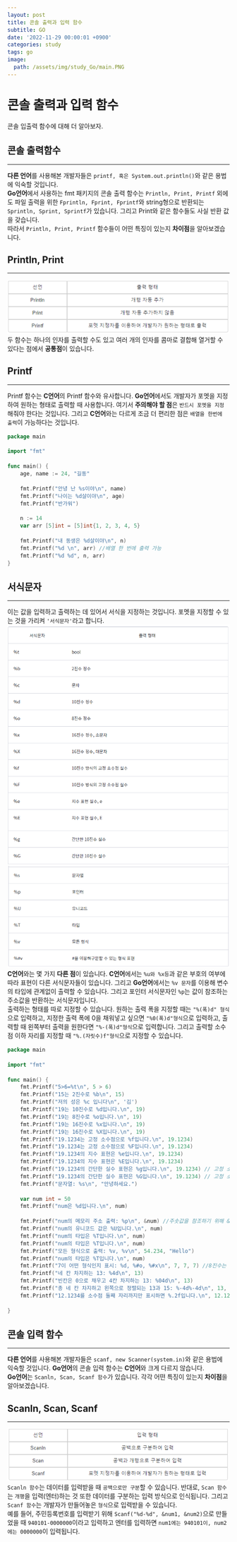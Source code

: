 ```yaml
---
layout: post
title: 콘솔 출력과 입력 함수
subtitle: GO
date: '2022-11-29 00:00:01 +0900'
categories: study
tags: go
image:
  path: /assets/img/study_Go/main.PNG
---
```


# 콘솔 출력과 입력 함수
콘솔 입출력 함수에 대해 더 알아보자.

<!--more-->

## 콘솔 출력함수
---
**다른 언어**를 사용해본 개발자들은 `printf, 혹은 System.out.println()`와 같은 용법에 익숙할 것입니다. <br>
**Go언어**에서 사용하는 fmt 패키지의 콘솔 출력 함수는 `Println, Print, Printf` 외에도 파일 출력을 위한
 `Fprintln, Fprint, Fprintf`와 string형으로 반환되는 `Sprintln, Sprint, Sprintf`가 있습니다.
그리고 Print와 같은 함수들도 사실 반환 값을 갖습니다. <br>
따라서 `Println, Print, Printf` 함수들이 어떤 특징이 있는지 **차이점**을 알아보겠습니다. <br>

## Println, Print
---
![표](/assets/img/study_Go/221129/1.PNG)
두 함수는 하나의 인자를 출력할 수도 있고 여러 개의 인자를 콤마로 결합해 열거할 수 있다는 점에서 **공통점**이 있습니다. <br>

## Printf
---
Printf 함수는 **C언어**의 Printf 함수와 유사합니다. **Go언어**에서도 개발자가 포멧을 지정하여 원하는 형태로 출력할 때 사용합니다. 여기서 **주의해야 할 점**은 `반드시 포멧을 지정`해줘야 한다는 것입니다. 
그리고 **C언어**와는 다르게 조금 더 편리한 점은 `배열을 한번에 출력`이 가능하다는 것입니다. <br>
```go
package main

import "fmt"

func main() {
	age, name := 24, "길동"

	fmt.Printf("안녕 난 %s이야\n", name)
	fmt.Printf("나이는 %d살이야\n", age)
	fmt.Printf("반가워")

	n := 14
	var arr [5]int = [5]int{1, 2, 3, 4, 5}
	
	fmt.Printf("내 동생은 %d살이야\n", n)
	fmt.Printf("%d \n", arr) //배열 한 번에 출력 가능
	fmt.Printf("%d %d", n, arr)
}
```

## 서식문자
---
이는 값을 입력하고 출력하는 데 있어서 서식을 지정하는 것입니다. 포멧을 지정할 수 있는 것을 가리켜 `'서식문자'`라고 합니다. 
![표](/assets/img/study_Go/221129/2.PNG)
![표](/assets/img/study_Go/221129/3.PNG)
**C언어**와는 몇 가지 **다른 점**이 있습니다. **C언어**에서는 `%u와 %x등`과 같은 부호의 여부에 따라 표현이 다른 서식문자들이 있습니다.
 그리고 **Go언어**에서는 `%v 문자`를 이용해 변수의 타입에 관계없이 출력할 수 있습니다. 그리고 포인터 서식문자인 `%p`는 값이 참조하는 주소값을 반환하는 서식문자입니다. <br>
출력하는 형태를 따로 지정할 수 있습니다. 원하는 출력 폭을 지정할 때는 `"%(폭)d" 형식`으로 입력하고, 지정한 출력 폭에 0을 채워넣고 싶으면 `"%0(폭)d"형식`으로 입력하고,
 출력할 때 왼쪽부터 출력을 원한다면 `"%-(폭)d"형식`으로 입력합니다. 그리고 출력할 소수점 이하 자리를 지정할 때 `"%.(자릿수)f"형식`으로 지정할 수 있습니다.  <br>
```go
package main

import "fmt"

func main() {
	fmt.Printf("5>6=%t\n", 5 > 6)
	fmt.Printf("15는 2진수로 %b\n", 15)
	fmt.Printf("저의 성은 %c 입니다\n", '김')
	fmt.Printf("19는 10진수로 %d입니다.\n", 19)
	fmt.Printf("19는 8진수로 %o입니다.\n", 19)
	fmt.Printf("19는 16진수로 %x입니다.\n", 19)
	fmt.Printf("19는 16진수로 %X입니다.\n", 19)
	fmt.Printf("19.1234는 고정 소수점으로 %f입니다.\n", 19.1234)
	fmt.Printf("19.1234는 고정 소수점으로 %F입니다.\n", 19.1234)
	fmt.Printf("19.1234의 지수 표현은 %e입니다.\n", 19.1234)
	fmt.Printf("19.1234의 지수 표현은 %E입니다.\n", 19.1234)
	fmt.Printf("19.1234의 간단한 실수 표현은 %g입니다.\n", 19.1234) // 고정 소수점이 아님
	fmt.Printf("19.1234의 간단한 실수 표현은 %G입니다.\n", 19.1234) // 고정 소수점이 아님
	fmt.Printf("문자열: %s\n", "안녕하세요.")

	var num int = 50
	fmt.Printf("num은 %d입니다.\n", num)

	fmt.Printf("num의 메모리 주소 출력: %p\n", &num) //주솟값을 참조하기 위해 &를 쓴다.
	fmt.Printf("num의 유니코드 값은 %U입니다.\n", num)
	fmt.Printf("num의 타입은 %T입니다.\n", num)
	fmt.Printf("num의 타입은 %T입니다.\n", num)
	fmt.Printf("모든 형식으로 출력: %v, %v\n", 54.234, "Hello")
	fmt.Printf("num의 타입은 %T입니다.\n", num)
	fmt.Printf("7이 어떤 형식인지 표시: %d, %#o, %#x\n", 7, 7, 7) //8진수는 앞에 0이 붙고, 16진수는 0x가 붙습니다.
	fmt.Printf("네 칸 차지하는 13: %4d\n", 13)
	fmt.Printf("빈칸은 0으로 채우고 4칸 차지하는 13: %04d\n", 13)
	fmt.Printf("총 네 칸 차지하고 왼쪽으로 정렬되는 13과 15: %-4d%-4d\n", 13, 15)
	fmt.Printf("12.1234를 소수점 둘째 자리까지만 표시하면 %.2f입니다.\n", 12.1234)

}
```

## 콘솔 입력 함수
---
**다른 언어**를 사용해본 개발자들은 `scanf, new Scanner(system.in)`와 같은 용법에 익숙할 것입니다.
**Go언어**의 콘솔 입력 함수는 **C언어**와 크게 다르지 않습니다. <br> 
**Go언어**는 `Scanln, Scan, Scanf 함수`가 있습니다. 각각 어떤 특징이 있는지 **차이점**을 알아보겠습니다. <br>

## Scanln, Scan, Scanf
---
![표](/assets/img/study_Go/221129/4.PNG)
`Scanln 함수`는 데이터를 입력받을 때 `공백으로만 구분`할 수 있습니다. 반대로, `Scan 함수`는 `개행`을 입력(엔터)하는 것 또한 데이터를 구분하는 입력 방식으로 인식됩니다. 
그리고 `Scanf 함수`는 개발자가 만들어놓은 `형식`으로 입력받을 수 있습니다. <br>
예를 들어,  주민등록번호를 입력받기 위해 `Scanf("%d-%d", &num1, &num2)`으로 만들었을 때 `940101-0000000`이라고 입력하고 엔터를 입력하면  `num1에는 940101이, num2에는 0000000`이 입력됩니다. <br>
